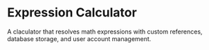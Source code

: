 # Expression Calculator
A claculator that resolves math expressions with custom references, database storage, and user account management.

